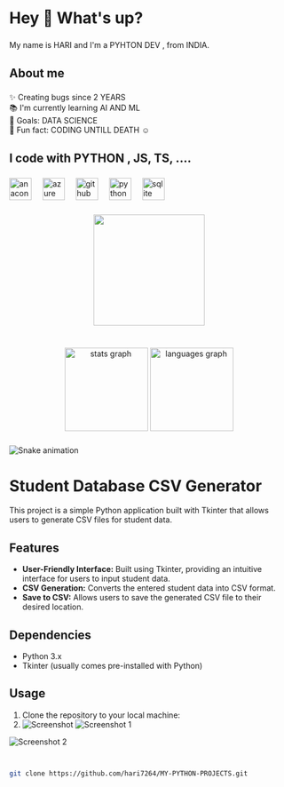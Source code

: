 <h1 align="left">Hey 👋 What's up?</h1>

###

<p align="left">My name is HARI  and I'm a PYHTON DEV , from  INDIA.</p>

###

<h2 align="left">About me</h2>

###

<p align="left">✨ Creating bugs since 2 YEARS <br>📚 I'm currently learning AI AND ML<br>🎯 Goals: DATA SCIENCE <br>🎲 Fun fact: CODING UNTILL DEATH ☺</p>

###

<h2 align="left">I code with PYTHON , JS, TS, ....</h2>

###

<div align="left">
  <img src="https://cdn.jsdelivr.net/gh/devicons/devicon/icons/anaconda/anaconda-original.svg" height="40" alt="anaconda logo"  />
  <img width="12" />
  <img src="https://cdn.jsdelivr.net/gh/devicons/devicon/icons/azure/azure-original.svg" height="40" alt="azure logo"  />
  <img width="12" />
  <img src="https://cdn.jsdelivr.net/gh/devicons/devicon/icons/github/github-original.svg" height="40" alt="github logo"  />
  <img width="12" />
  <img src="https://cdn.jsdelivr.net/gh/devicons/devicon/icons/python/python-original.svg" height="40" alt="python logo"  />
  <img width="12" />
  <img src="https://cdn.jsdelivr.net/gh/devicons/devicon/icons/sqlite/sqlite-original.svg" height="40" alt="sqlite logo"  />
</div>

###

<div align="center">
  <img height="200" src="https://media.giphy.com/media/v1.Y2lkPTc5MGI3NjExbnJxazU3aTl2cmhzbWs4aHAzZnEyeXV3dmUxeDR5M2kyYW02OGwydSZlcD12MV9pbnRlcm5hbF9naWZfYnlfaWQmY3Q9Zw/CuuSHzuc0O166MRfjt/giphy.gif"  />
</div>

###

<br clear="both">

<div align="center">
  <img src="https://github-readme-stats.vercel.app/api?username=hari7261&hide_title=false&hide_rank=false&show_icons=true&include_all_commits=true&count_private=true&disable_animations=false&theme=dracula&locale=en&hide_border=false&order=1" height="150" alt="stats graph"  />
  <img src="https://github-readme-stats.vercel.app/api/top-langs?username=hari7261&locale=en&hide_title=false&layout=compact&card_width=320&langs_count=5&theme=dracula&hide_border=false&order=2" height="150" alt="languages graph"  />
</div>

###

<p align="left"></p>

###

<img src="https://raw.githubusercontent.com/hari7261/hari7261/output/snake.svg" alt="Snake animation" />

###

# Student Database CSV Generator

This project is a simple Python application built with Tkinter that allows users to generate CSV files for student data.

## Features

- **User-Friendly Interface:** Built using Tkinter, providing an intuitive interface for users to input student data.
- **CSV Generation:** Converts the entered student data into CSV format.
- **Save to CSV:** Allows users to save the generated CSV file to their desired location.

## Dependencies

- Python 3.x
- Tkinter (usually comes pre-installed with Python)

## Usage

1. Clone the repository to your local machine:
2. ![Screenshot](https://github.com/hari7261/MY-PYTHON-PROJECTS/raw/96e45f5be69e6b171593a0098cf5409af3cbd6d3/img1.png)
![Screenshot 1](https://github.com/hari7261/MY-PYTHON-PROJECTS/raw/206eeb6c4a9e244814a542443d309b6860e33b3e/img2.png)

![Screenshot 2](https://github.com/hari7261/MY-PYTHON-PROJECTS/raw/206eeb6c4a9e244814a542443d309b6860e33b3e/img3.png)
```bash


git clone https://github.com/hari7264/MY-PYTHON-PROJECTS.git


